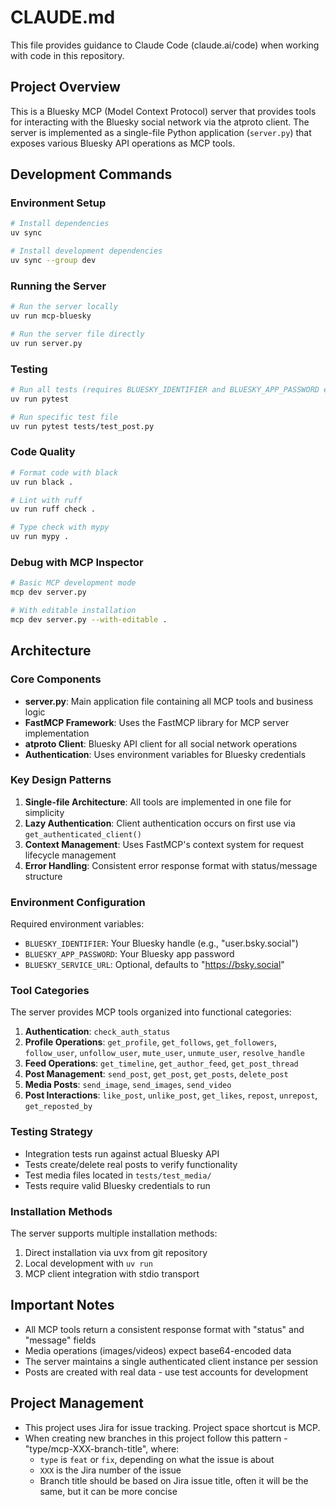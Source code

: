 # CLAUDE.md

This file provides guidance to Claude Code (claude.ai/code) when working with code in this repository.

## Project Overview

This is a Bluesky MCP (Model Context Protocol) server that provides tools for interacting with the Bluesky social network via the atproto client. The server is implemented as a single-file Python application (`server.py`) that exposes various Bluesky API operations as MCP tools.

## Development Commands

### Environment Setup
```bash
# Install dependencies
uv sync

# Install development dependencies
uv sync --group dev
```

### Running the Server
```bash
# Run the server locally
uv run mcp-bluesky

# Run the server file directly
uv run server.py
```

### Testing
```bash
# Run all tests (requires BLUESKY_IDENTIFIER and BLUESKY_APP_PASSWORD env vars)
uv run pytest

# Run specific test file
uv run pytest tests/test_post.py
```

### Code Quality
```bash
# Format code with black
uv run black .

# Lint with ruff
uv run ruff check .

# Type check with mypy
uv run mypy .
```

### Debug with MCP Inspector
```bash
# Basic MCP development mode
mcp dev server.py

# With editable installation
mcp dev server.py --with-editable .
```

## Architecture

### Core Components

- **server.py**: Main application file containing all MCP tools and business logic
- **FastMCP Framework**: Uses the FastMCP library for MCP server implementation
- **atproto Client**: Bluesky API client for all social network operations
- **Authentication**: Uses environment variables for Bluesky credentials

### Key Design Patterns

1. **Single-file Architecture**: All tools are implemented in one file for simplicity
2. **Lazy Authentication**: Client authentication occurs on first use via `get_authenticated_client()`
3. **Context Management**: Uses FastMCP's context system for request lifecycle management
4. **Error Handling**: Consistent error response format with status/message structure

### Environment Configuration

Required environment variables:
- `BLUESKY_IDENTIFIER`: Your Bluesky handle (e.g., "user.bsky.social")
- `BLUESKY_APP_PASSWORD`: Your Bluesky app password
- `BLUESKY_SERVICE_URL`: Optional, defaults to "https://bsky.social"

### Tool Categories

The server provides MCP tools organized into functional categories:

1. **Authentication**: `check_auth_status`
2. **Profile Operations**: `get_profile`, `get_follows`, `get_followers`, `follow_user`, `unfollow_user`, `mute_user`, `unmute_user`, `resolve_handle`
3. **Feed Operations**: `get_timeline`, `get_author_feed`, `get_post_thread`
4. **Post Management**: `send_post`, `get_post`, `get_posts`, `delete_post`
5. **Media Posts**: `send_image`, `send_images`, `send_video`
6. **Post Interactions**: `like_post`, `unlike_post`, `get_likes`, `repost`, `unrepost`, `get_reposted_by`

### Testing Strategy

- Integration tests run against actual Bluesky API
- Tests create/delete real posts to verify functionality
- Test media files located in `tests/test_media/`
- Tests require valid Bluesky credentials to run

### Installation Methods

The server supports multiple installation methods:
1. Direct installation via uvx from git repository
2. Local development with `uv run`
3. MCP client integration with stdio transport

## Important Notes

- All MCP tools return a consistent response format with "status" and "message" fields
- Media operations (images/videos) expect base64-encoded data
- The server maintains a single authenticated client instance per session
- Posts are created with real data - use test accounts for development

## Project Management

- This project uses Jira for issue tracking. Project space shortcut is MCP.
- When creating new branches in this project follow this pattern - "type/mcp-XXX-branch-title", where:
  - `type` is `feat` or `fix`, depending on what the issue is about
  - `XXX` is the Jira number of the issue
  - Branch title should be based on Jira issue title, often it will be the same, but it can be more concise
